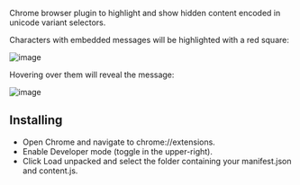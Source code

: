 Chrome browser plugin to highlight and show hidden content encoded in unicode variant selectors.

Characters with embedded messages will be highlighted with a red square:

![image](https://github.com/user-attachments/assets/8477c92d-f8ca-48f3-aac1-c6a4e148f4fc)

Hovering over them will reveal the message:

![image](https://github.com/user-attachments/assets/602d86ed-2e3e-4d84-b975-ab16857f73b3)

Installing
-----------

 - Open Chrome and navigate to chrome://extensions.
 - Enable Developer mode (toggle in the upper-right).
 - Click Load unpacked and select the folder containing your manifest.json and content.js.
